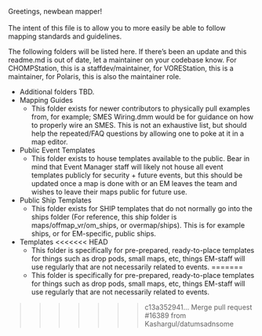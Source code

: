 Greetings, newbean mapper! \
 \
The intent of this file is to allow you to more easily be able to follow mapping standards and guidelines.

The following folders will be listed here. If there’s been an update and this readme.md is out of date, let a maintainer on your codebase know. For CHOMPStation, this is a staffdev/maintainer, for VOREStation, this is a maintainer, for Polaris, this is also the maintainer role.



* Additional folders TBD.
* Mapping Guides
    * This folder exists for newer contributors to physically pull examples from, for example; SMES Wiring.dmm would be for guidance on how to properly wire an SMES. This is not an exhaustive list, but should help the repeated/FAQ questions by allowing one to poke at it in a map editor.
* Public Event Templates
    * This folder exists to house templates available to the public. Bear in mind that Event Manager staff will likely not house all event templates publicly for security + future events, but this should be updated once a map is done with or an EM leaves the team and wishes to leave their maps public for future use.
* Public Ship Templates
    * This folder exists for SHIP templates that do not normally go into the ships folder (For reference, this ship folder is maps/offmap_vr/om_ships, or overmap/ships). This is for example ships, or for EM-specific, public ships.
* Templates
<<<<<<< HEAD
    * This folder is specifically for pre-prepared, ready-to-place templates for things such as drop pods, small maps, etc, things EM-staff will use regularly that are not necessarily related to events.
=======
    * This folder is specifically for pre-prepared, ready-to-place templates for things such as drop pods, small maps, etc, things EM-staff will use regularly that are not necessarily related to events.
>>>>>>> c13a352941... Merge pull request #16389 from Kashargul/datumsadnsome
